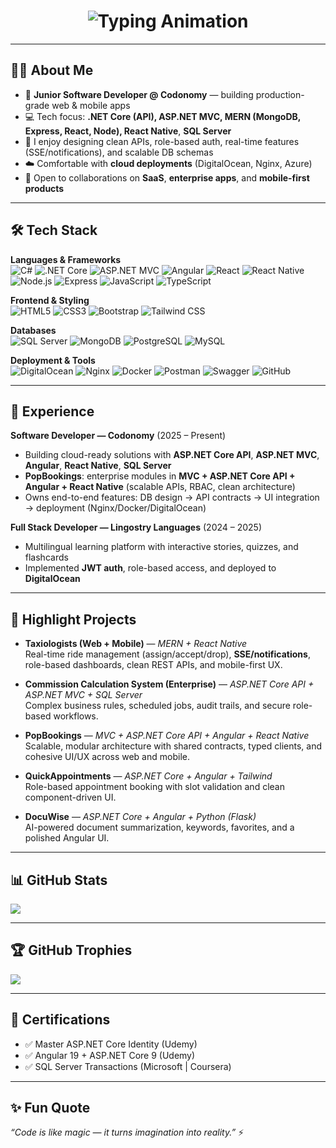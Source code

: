 <h1 align="center">
  <img src="https://readme-typing-svg.herokuapp.com?font=Fira+Code&weight=500&size=28&pause=1000&color=000000&center=true&vCenter=true&width=800&lines=Hi%2C+I'm+Junaid+Shahpal; +Junior+Software+Developer+at+Codonomy;Full+Stack+.NET+%26+MERN;ASP.NET+Core+%7C+MVC+%7C+Angular;React+Native+%7C+SQL+Server+%7C+MongoDB" alt="Typing Animation" />
</h1>

---

## 👨‍💻 About Me
- 🚀 **Junior Software Developer @ Codonomy** — building production-grade web & mobile apps  
- 💻 Tech focus: **.NET Core (API), ASP.NET MVC, MERN (MongoDB, Express, React, Node), React Native**, **SQL Server**  
- 🧩 I enjoy designing clean APIs, role-based auth, real-time features (SSE/notifications), and scalable DB schemas  
- ☁️ Comfortable with **cloud deployments** (DigitalOcean, Nginx, Azure)  
- 🤝 Open to collaborations on **SaaS**, **enterprise apps**, and **mobile-first products**

---

## 🛠️ Tech Stack
**Languages & Frameworks**  
![C#](https://img.shields.io/badge/C%23-%23239120.svg?logo=c-sharp&logoColor=white)
![.NET Core](https://img.shields.io/badge/.NET-512BD4?logo=dotnet&logoColor=white)
![ASP.NET MVC](https://img.shields.io/badge/ASP.NET-MVC-512BD4?logo=dotnet&logoColor=white)
![Angular](https://img.shields.io/badge/Angular-DD0031?logo=angular&logoColor=white)
![React](https://img.shields.io/badge/React-20232A?logo=react&logoColor=61DAFB)
![React Native](https://img.shields.io/badge/React%20Native-20232A?logo=react&logoColor=61DAFB)
![Node.js](https://img.shields.io/badge/Node.js-339933?logo=node.js&logoColor=white)
![Express](https://img.shields.io/badge/Express-000000?logo=express&logoColor=white)
![JavaScript](https://img.shields.io/badge/JavaScript-F7DF1E?logo=javascript&logoColor=black)
![TypeScript](https://img.shields.io/badge/TypeScript-3178C6?logo=typescript&logoColor=white)

**Frontend & Styling**  
![HTML5](https://img.shields.io/badge/HTML5-E34F26?logo=html5&logoColor=white)
![CSS3](https://img.shields.io/badge/CSS3-1572B6?logo=css3&logoColor=white)
![Bootstrap](https://img.shields.io/badge/Bootstrap-563D7C?logo=bootstrap&logoColor=white)
![Tailwind CSS](https://img.shields.io/badge/Tailwind_CSS-38B2AC?logo=tailwind-css&logoColor=white)

**Databases**  
![SQL Server](https://img.shields.io/badge/SQL%20Server-CC2927?logo=microsoftsqlserver&logoColor=white)
![MongoDB](https://img.shields.io/badge/MongoDB-47A248?logo=mongodb&logoColor=white)
![PostgreSQL](https://img.shields.io/badge/PostgreSQL-316192?logo=postgresql&logoColor=white)
![MySQL](https://img.shields.io/badge/MySQL-005C84?logo=mysql&logoColor=white)

**Deployment & Tools**  
![DigitalOcean](https://img.shields.io/badge/DigitalOcean-0080FF?logo=digitalocean&logoColor=white)
![Nginx](https://img.shields.io/badge/Nginx-009639?logo=nginx&logoColor=white)
![Docker](https://img.shields.io/badge/Docker-2496ED?logo=docker&logoColor=white)
![Postman](https://img.shields.io/badge/Postman-FF6C37?logo=postman&logoColor=white)
![Swagger](https://img.shields.io/badge/Swagger-85EA2D?logo=swagger&logoColor=black)
![GitHub](https://img.shields.io/badge/GitHub-181717?logo=github&logoColor=white)

---

## 💼 Experience
**Software Developer — Codonomy** (2025 – Present)  
- Building cloud-ready solutions with **ASP.NET Core API**, **ASP.NET MVC**, **Angular**, **React Native**, **SQL Server**  
- **PopBookings**: enterprise modules in **MVC + ASP.NET Core API + Angular + React Native** (scalable APIs, RBAC, clean architecture)  
- Owns end-to-end features: DB design → API contracts → UI integration → deployment (Nginx/Docker/DigitalOcean)

**Full Stack Developer — Lingostry Languages** (2024 – 2025)  
- Multilingual learning platform with interactive stories, quizzes, and flashcards  
- Implemented **JWT auth**, role-based access, and deployed to **DigitalOcean**

---

## 🚀 Highlight Projects
- **Taxiologists (Web + Mobile)** — *MERN + React Native*  
  Real-time ride management (assign/accept/drop), **SSE/notifications**, role-based dashboards, clean REST APIs, and mobile-first UX.

- **Commission Calculation System (Enterprise)** — *ASP.NET Core API + ASP.NET MVC + SQL Server*  
  Complex business rules, scheduled jobs, audit trails, and secure role-based workflows.

- **PopBookings** — *MVC + ASP.NET Core API + Angular + React Native*  
  Scalable, modular architecture with shared contracts, typed clients, and cohesive UI/UX across web and mobile.

- **QuickAppointments** — *ASP.NET Core + Angular + Tailwind*  
  Role-based appointment booking with slot validation and clean component-driven UI.

- **DocuWise** — *ASP.NET Core + Angular + Python (Flask)*  
  AI-powered document summarization, keywords, favorites, and a polished Angular UI.

---

## 📊 GitHub Stats
![](https://github-readme-stats.vercel.app/api/top-langs/?username=junaidshapal&theme=radical&hide_border=false&layout=compact)

---

## 🏆 GitHub Trophies
![](https://github-profile-trophy.vercel.app/?username=junaidshapal&theme=radical&no-frame=false&no-bg=true&margin-w=4)

---

## 📜 Certifications
- ✅ Master ASP.NET Core Identity (Udemy)  
- ✅ Angular 19 + ASP.NET Core 9 (Udemy)  
- ✅ SQL Server Transactions (Microsoft | Coursera)

---

## ✨ Fun Quote
_“Code is like magic — it turns imagination into reality.”_ ⚡
